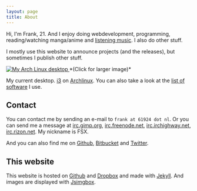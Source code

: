 ```yaml
---
layout: page
title: About
---
```


Hi, I'm Frank, 21. And I enjoy doing webdevelopment, programming,
reading/watching manga/anime and [listening music][Last.fm]. I
also do other stuff.

I mostly use this website to announce projects (and the releases), but sometimes
I publish other stuff.

<a class="jsimgbox" href="{{ site.cdn }}/img/current_desktop.png">
  <img src="{{ site.cdn }}/img/current_desktop_small.png" alt="My Arch Linux desktop" />
</a>
*(Click for larger image)*

My current desktop. [i3][] on [Archlinux][].
You can also take a look at the [list of software](/software.html) I use.


## Contact

You can contact me by sending an e-mail to `frank at 61924 dot nl`. Or you can
send me a message at [irc.gimp.org][irc1], [irc.freenode.net][irc2],
[irc.irchighway.net][irc3], [irc.rizon.net][irc4]. My nickname is FSX.

And you can also find me on [Github][], [Bitbucket][] and [Twitter][].


## This website

This website is hosted on [Github][] and [Dropbox][] and made with [Jekyll][].
And images are displayed with [Jsimgbox][].


 [Last.fm]: http://www.last.fm/user/F1E4

 [Archlinux]: http://www.archlinux.org/
 [i3]: http://i3wm.org/

 [irc1]: irc://irc.gimp.org
 [irc2]: irc://irc.freenode.net
 [irc3]: irc://irc.irchighway.net
 [irc4]: irc://irc.rizon.net

 [Github]: http://github.com/FSX
 [Bitbucket]: http://bitbucket.org/fsx
 [Twitter]: http://twitter.com/franksmit

 [Dropbox]: https://www.dropbox.com/
 [Jekyll]: http://jekyllrb.com/
 [Jsimgbox]: /projects.html#h-jsimgbox
